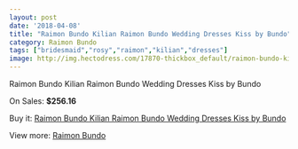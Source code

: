 ```yaml
---
layout: post
date: '2018-04-08'
title: "Raimon Bundo Kilian Raimon Bundo Wedding Dresses Kiss by Bundo"
category: Raimon Bundo
tags: ["bridesmaid","rosy","raimon","kilian","dresses"]
image: http://img.hectodress.com/17870-thickbox_default/raimon-bundo-kilian-raimon-bundo-wedding-dresses-kiss-by-bundo.jpg
---
```

Raimon Bundo Kilian Raimon Bundo Wedding Dresses Kiss by Bundo

On Sales: **$256.16**
<a href="https://www.hectodress.com/raimon-bundo/8410-raimon-bundo-kilian-raimon-bundo-wedding-dresses-kiss-by-bundo.html"><amp-img layout="responsive" width="600" height="600" src="//img.hectodress.com/17870-thickbox_default/raimon-bundo-kilian-raimon-bundo-wedding-dresses-kiss-by-bundo.jpg" alt="Raimon Bundo Kilian Raimon Bundo Wedding Dresses Kiss by Bundo 0" /></a>

Buy it: [Raimon Bundo Kilian Raimon Bundo Wedding Dresses Kiss by Bundo](https://www.hectodress.com/raimon-bundo/8410-raimon-bundo-kilian-raimon-bundo-wedding-dresses-kiss-by-bundo.html "Raimon Bundo Kilian Raimon Bundo Wedding Dresses Kiss by Bundo")

View more: [Raimon Bundo](https://www.hectodress.com/142-raimon-bundo "Raimon Bundo")
